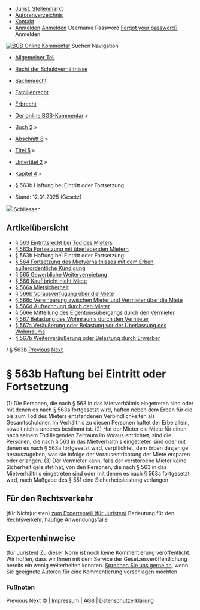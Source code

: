   * [Jurist. Stellenmarkt](https://bgb.kommentar.de/Buch-2/Abschnitt-8/Titel-5/Untertitel-2/Kapitel-4/</job-board> "Jurist. Stellenmarkt")
  * [Autorenverzeichnis](https://bgb.kommentar.de/Buch-2/Abschnitt-8/Titel-5/Untertitel-2/Kapitel-4/</Autorenverzeichnis> "Autorenverzeichnis")
  * [Kontakt](https://bgb.kommentar.de/Buch-2/Abschnitt-8/Titel-5/Untertitel-2/Kapitel-4/</Kontakt>)
  * [Anmelden](https://bgb.kommentar.de/Buch-2/Abschnitt-8/Titel-5/Untertitel-2/Kapitel-4/<#login> "show login form") [Anmelden](https://bgb.kommentar.de/Buch-2/Abschnitt-8/Titel-5/Untertitel-2/Kapitel-4/<#> "hide login form") Username Password
[Forgot your password?](https://bgb.kommentar.de/Buch-2/Abschnitt-8/Titel-5/Untertitel-2/Kapitel-4/</user/forgotpassword>) Anmelden 


[![BGB Online Kommentar](https://bgb.kommentar.de/extension/bgb/design/bgb/images/logo.png)](https://bgb.kommentar.de/Buch-2/Abschnitt-8/Titel-5/Untertitel-2/Kapitel-4/</> "BGB Online Kommentar")
Suchen
Navigation
  * [Allgemeiner Teil](https://bgb.kommentar.de/Buch-2/Abschnitt-8/Titel-5/Untertitel-2/Kapitel-4/</Buch-1>)
  * [Recht der Schuldverhältnisse](https://bgb.kommentar.de/Buch-2/Abschnitt-8/Titel-5/Untertitel-2/Kapitel-4/</Buch-2>)
  * [Sachenrecht](https://bgb.kommentar.de/Buch-2/Abschnitt-8/Titel-5/Untertitel-2/Kapitel-4/</Buch-3>)
  * [Familienrecht](https://bgb.kommentar.de/Buch-2/Abschnitt-8/Titel-5/Untertitel-2/Kapitel-4/</Buch-4>)
  * [Erbrecht](https://bgb.kommentar.de/Buch-2/Abschnitt-8/Titel-5/Untertitel-2/Kapitel-4/</Buch-5>)


  * [Der online BGB-Kommentar](https://bgb.kommentar.de/Buch-2/Abschnitt-8/Titel-5/Untertitel-2/Kapitel-4/</>) »
  * [Buch 2](https://bgb.kommentar.de/Buch-2/Abschnitt-8/Titel-5/Untertitel-2/Kapitel-4/</Buch-2>) »
  * [Abschnitt 8](https://bgb.kommentar.de/Buch-2/Abschnitt-8/Titel-5/Untertitel-2/Kapitel-4/</Buch-2/Abschnitt-8>) »
  * [Titel 5](https://bgb.kommentar.de/Buch-2/Abschnitt-8/Titel-5/Untertitel-2/Kapitel-4/</Buch-2/Abschnitt-8/Titel-5>) »
  * [Untertitel 2](https://bgb.kommentar.de/Buch-2/Abschnitt-8/Titel-5/Untertitel-2/Kapitel-4/</Buch-2/Abschnitt-8/Titel-5/Untertitel-2>) »
  * [Kapitel 4](https://bgb.kommentar.de/Buch-2/Abschnitt-8/Titel-5/Untertitel-2/Kapitel-4/</Buch-2/Abschnitt-8/Titel-5/Untertitel-2/Kapitel-4>) »
  * § 563b Haftung bei Eintritt oder Fortsetzung 
  * Stand: 12.01.2025 (Gesetz) 


![](https://vg01.met.vgwort.de/na/1c9909529ead4f509072c06d9081a7d5)
Schliessen 
## Artikelübersicht
  * [ § 563 Eintrittsrecht bei Tod des Mieters ](https://bgb.kommentar.de/Buch-2/Abschnitt-8/Titel-5/Untertitel-2/Kapitel-4/</Buch-2/Abschnitt-8/Titel-5/Untertitel-2/Kapitel-4/Eintrittsrecht-bei-Tod-des-Mieters>)
  * [ § 563a Fortsetzung mit überlebenden Mietern ](https://bgb.kommentar.de/Buch-2/Abschnitt-8/Titel-5/Untertitel-2/Kapitel-4/</Buch-2/Abschnitt-8/Titel-5/Untertitel-2/Kapitel-4/Fortsetzung-mit-ueberlebenden-Mietern>)
  * § 563b Haftung bei Eintritt oder Fortsetzung 
  * [ § 564 Fortsetzung des Mietverhältnisses mit dem Erben, außerordentliche Kündigung ](https://bgb.kommentar.de/Buch-2/Abschnitt-8/Titel-5/Untertitel-2/Kapitel-4/</Buch-2/Abschnitt-8/Titel-5/Untertitel-2/Kapitel-4/Fortsetzung-des-Mietverhaeltnisses-mit-dem-Erben-ausserordentliche-Kuendigung>)
  * [ § 565 Gewerbliche Weitervermietung ](https://bgb.kommentar.de/Buch-2/Abschnitt-8/Titel-5/Untertitel-2/Kapitel-4/</Buch-2/Abschnitt-8/Titel-5/Untertitel-2/Kapitel-4/Gewerbliche-Weitervermietung>)
  * [ § 566 Kauf bricht nicht Miete ](https://bgb.kommentar.de/Buch-2/Abschnitt-8/Titel-5/Untertitel-2/Kapitel-4/</Buch-2/Abschnitt-8/Titel-5/Untertitel-2/Kapitel-4/Kauf-bricht-nicht-Miete>)
  * [ § 566a Mietsicherheit ](https://bgb.kommentar.de/Buch-2/Abschnitt-8/Titel-5/Untertitel-2/Kapitel-4/</Buch-2/Abschnitt-8/Titel-5/Untertitel-2/Kapitel-4/Mietsicherheit>)
  * [ § 566b Vorausverfügung über die Miete ](https://bgb.kommentar.de/Buch-2/Abschnitt-8/Titel-5/Untertitel-2/Kapitel-4/</Buch-2/Abschnitt-8/Titel-5/Untertitel-2/Kapitel-4/Vorausverfuegung-ueber-die-Miete>)
  * [ § 566c Vereinbarung zwischen Mieter und Vermieter über die Miete ](https://bgb.kommentar.de/Buch-2/Abschnitt-8/Titel-5/Untertitel-2/Kapitel-4/</Buch-2/Abschnitt-8/Titel-5/Untertitel-2/Kapitel-4/Vereinbarung-zwischen-Mieter-und-Vermieter-ueber-die-Miete>)
  * [ § 566d Aufrechnung durch den Mieter ](https://bgb.kommentar.de/Buch-2/Abschnitt-8/Titel-5/Untertitel-2/Kapitel-4/</Buch-2/Abschnitt-8/Titel-5/Untertitel-2/Kapitel-4/Aufrechnung-durch-den-Mieter>)
  * [ § 566e Mitteilung des Eigentumsübergangs durch den Vermieter ](https://bgb.kommentar.de/Buch-2/Abschnitt-8/Titel-5/Untertitel-2/Kapitel-4/</Buch-2/Abschnitt-8/Titel-5/Untertitel-2/Kapitel-4/Mitteilung-des-Eigentumsuebergangs-durch-den-Vermieter>)
  * [ § 567 Belastung des Wohnraums durch den Vermieter ](https://bgb.kommentar.de/Buch-2/Abschnitt-8/Titel-5/Untertitel-2/Kapitel-4/</Buch-2/Abschnitt-8/Titel-5/Untertitel-2/Kapitel-4/Belastung-des-Wohnraums-durch-den-Vermieter>)
  * [ § 567a Veräußerung oder Belastung vor der Überlassung des Wohnraums ](https://bgb.kommentar.de/Buch-2/Abschnitt-8/Titel-5/Untertitel-2/Kapitel-4/</Buch-2/Abschnitt-8/Titel-5/Untertitel-2/Kapitel-4/Veraeusserung-oder-Belastung-vor-der-Ueberlassung-des-Wohnraums>)
  * [ § 567b Weiterveräußerung oder Belastung durch Erwerber ](https://bgb.kommentar.de/Buch-2/Abschnitt-8/Titel-5/Untertitel-2/Kapitel-4/</Buch-2/Abschnitt-8/Titel-5/Untertitel-2/Kapitel-4/Weiterveraeusserung-oder-Belastung-durch-Erwerber>)


/ § 563b 
[Previous](https://bgb.kommentar.de/Buch-2/Abschnitt-8/Titel-5/Untertitel-2/Kapitel-4/</Buch-2/Abschnitt-8/Titel-5/Untertitel-2/Kapitel-4/Fortsetzung-mit-ueberlebenden-Mietern> "§ 563a Fortsetzung mit überlebenden Mietern") [Next](https://bgb.kommentar.de/Buch-2/Abschnitt-8/Titel-5/Untertitel-2/Kapitel-4/</Buch-2/Abschnitt-8/Titel-5/Untertitel-2/Kapitel-4/Fortsetzung-des-Mietverhaeltnisses-mit-dem-Erben-ausserordentliche-Kuendigung> "§ 564 Fortsetzung des Mietverhältnisses mit dem Erben,
außerordentliche Kündigung")
# § 563b Haftung bei Eintritt oder Fortsetzung
(1) Die Personen, die nach § 563 in das Mietverhältnis eingetreten sind oder mit denen es nach § 563a fortgesetzt wird, haften neben dem Erben für die bis zum Tod des Mieters entstandenen Verbindlichkeiten als Gesamtschuldner. Im Verhältnis zu diesen Personen haftet der Erbe allein, soweit nichts anderes bestimmt ist.
(2) Hat der Mieter die Miete für einen nach seinem Tod liegenden Zeitraum im Voraus entrichtet, sind die Personen, die nach § 563 in das Mietverhältnis eingetreten sind oder mit denen es nach § 563a fortgesetzt wird, verpflichtet, dem Erben dasjenige herauszugeben, was sie infolge der Vorausentrichtung der Miete ersparen oder erlangen.
(3) Der Vermieter kann, falls der verstorbene Mieter keine Sicherheit geleistet hat, von den Personen, die nach § 563 in das Mietverhältnis eingetreten sind oder mit denen es nach § 563a fortgesetzt wird, nach Maßgabe des § 551 eine Sicherheitsleistung verlangen.
## Für den Rechtsverkehr 
(für Nichtjuristen)
[zum Expertenteil (für Juristen)](https://bgb.kommentar.de/Buch-2/Abschnitt-8/Titel-5/Untertitel-2/Kapitel-4/<#expertenhinweise>)
Bedeutung für den Rechtsverkehr, häufige Anwendungsfälle
## Expertenhinweise
(für Juristen)
Zu dieser Norm ist noch keine Kommentierung veröffentlicht. Wir hoffen, dass wir Ihnen mit dem Service der Gesetzesveröffentlichung bereits ein wenig weiterhelfen konnten. [Sprechen Sie uns gerne an](https://bgb.kommentar.de/Buch-2/Abschnitt-8/Titel-5/Untertitel-2/Kapitel-4/</Kontakt>), wenn Sie geeignete Autoren für eine Kommentierung vorschlagen möchten. 
### Fußnoten
[Previous](https://bgb.kommentar.de/Buch-2/Abschnitt-8/Titel-5/Untertitel-2/Kapitel-4/</Buch-2/Abschnitt-8/Titel-5/Untertitel-2/Kapitel-4/Fortsetzung-mit-ueberlebenden-Mietern> "§ 563a Fortsetzung mit überlebenden Mietern") [Next](https://bgb.kommentar.de/Buch-2/Abschnitt-8/Titel-5/Untertitel-2/Kapitel-4/</Buch-2/Abschnitt-8/Titel-5/Untertitel-2/Kapitel-4/Fortsetzung-des-Mietverhaeltnisses-mit-dem-Erben-ausserordentliche-Kuendigung> "§ 564 Fortsetzung des Mietverhältnisses mit dem Erben,
außerordentliche Kündigung")
[© | Impressum](https://bgb.kommentar.de/Buch-2/Abschnitt-8/Titel-5/Untertitel-2/Kapitel-4/</Kontakt>) | [AGB](https://bgb.kommentar.de/Buch-2/Abschnitt-8/Titel-5/Untertitel-2/Kapitel-4/</AGB>) | [Datenschutzerklärung](https://bgb.kommentar.de/Buch-2/Abschnitt-8/Titel-5/Untertitel-2/Kapitel-4/</Datenschutzerklaerung-fuer-Leser>)
